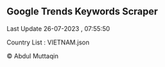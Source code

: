 

## Google Trends Keywords Scraper 
 
Last Update 26-07-2023 , 07:55:50

Country List :
VIETNAM.json



© Abdul Muttaqin 
